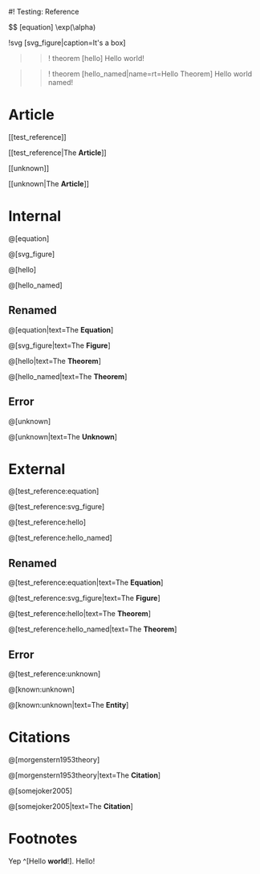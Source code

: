 #! Testing: Reference

$$ [equation] \exp(\alpha)

!svg [svg_figure|caption=It's a box]
<rect x="5" y="5" width="90" height="90" stroke="black" fill="coral" />

>>! theorem [hello]
Hello world!

>>! theorem [hello_named|name=rt=Hello Theorem]
Hello world named!

# Article

[[test_reference]]

[[test_reference|The **Article**]]

[[unknown]]

[[unknown|The **Article**]]

# Internal

@[equation]

@[svg_figure]

@[hello]

@[hello_named]

## Renamed

@[equation|text=The **Equation**]

@[svg_figure|text=The **Figure**]

@[hello|text=The **Theorem**]

@[hello_named|text=The **Theorem**]

## Error

@[unknown]

@[unknown|text=The **Unknown**]

# External

@[test_reference:equation]

@[test_reference:svg_figure]

@[test_reference:hello]

@[test_reference:hello_named]

## Renamed

@[test_reference:equation|text=The **Equation**]

@[test_reference:svg_figure|text=The **Figure**]

@[test_reference:hello|text=The **Theorem**]

@[test_reference:hello_named|text=The **Theorem**]

## Error

@[test_reference:unknown]

@[known:unknown]

@[known:unknown|text=The **Entity**]

# Citations

@[morgenstern1953theory]

@[morgenstern1953theory|text=The **Citation**]

@[somejoker2005]

@[somejoker2005|text=The **Citation**]

# Footnotes

Yep ^[Hello **world**!]. Hello!